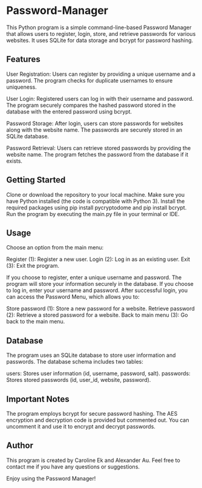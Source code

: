 # Password-Manager

This Python program is a simple command-line-based Password Manager that allows users to register, login, store, and retrieve passwords for various websites. It uses SQLite for data storage and bcrypt for password hashing.

## Features
User Registration: Users can register by providing a unique username and a password. The program checks for duplicate usernames to ensure uniqueness.

User Login: Registered users can log in with their username and password. The program securely compares the hashed password stored in the database with the entered password using bcrypt.

Password Storage: After login, users can store passwords for websites along with the website name. The passwords are securely stored in an SQLite database.

Password Retrieval: Users can retrieve stored passwords by providing the website name. The program fetches the password from the database if it exists.

## Getting Started
Clone or download the repository to your local machine.
Make sure you have Python installed (the code is compatible with Python 3).
Install the required packages using pip install pycryptodome and pip install bcrypt.
Run the program by executing the main.py file in your terminal or IDE.

## Usage
Choose an option from the main menu:

Register (1): Register a new user.
Login (2): Log in as an existing user.
Exit (3): Exit the program.

If you choose to register, enter a unique username and password. The program will store your information securely in the database.
If you choose to log in, enter your username and password. After successful login, you can access the Password Menu, which allows you to:

Store password (1): Store a new password for a website.
Retrieve password (2): Retrieve a stored password for a website.
Back to main menu (3): Go back to the main menu.

## Database
The program uses an SQLite database to store user information and passwords. The database schema includes two tables:

users: Stores user information (id, username, password, salt).
passwords: Stores stored passwords (id, user_id, website, password).

## Important Notes
The program employs bcrypt for secure password hashing.
The AES encryption and decryption code is provided but commented out. You can uncomment it and use it to encrypt and decrypt passwords.
## Author

This program is created by Caroline Ek and Alexander Au. Feel free to contact me if you have any questions or suggestions.

Enjoy using the Password Manager!
